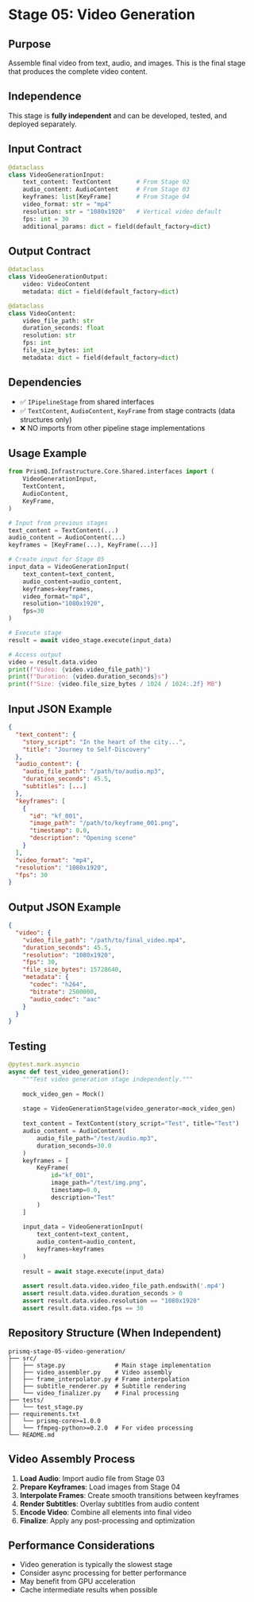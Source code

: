 # Stage 05: Video Generation

## Purpose

Assemble final video from text, audio, and images. This is the final stage that produces the complete video content.

## Independence

This stage is **fully independent** and can be developed, tested, and deployed separately.

## Input Contract

```python
@dataclass
class VideoGenerationInput:
    text_content: TextContent       # From Stage 02
    audio_content: AudioContent     # From Stage 03
    keyframes: list[KeyFrame]       # From Stage 04
    video_format: str = "mp4"
    resolution: str = "1080x1920"   # Vertical video default
    fps: int = 30
    additional_params: dict = field(default_factory=dict)
```

## Output Contract

```python
@dataclass
class VideoGenerationOutput:
    video: VideoContent
    metadata: dict = field(default_factory=dict)

@dataclass
class VideoContent:
    video_file_path: str
    duration_seconds: float
    resolution: str
    fps: int
    file_size_bytes: int
    metadata: dict = field(default_factory=dict)
```

## Dependencies

- ✅ `IPipelineStage` from shared interfaces
- ✅ `TextContent`, `AudioContent`, `KeyFrame` from stage contracts (data structures only)
- ❌ NO imports from other pipeline stage implementations

## Usage Example

```python
from PrismQ.Infrastructure.Core.Shared.interfaces import (
    VideoGenerationInput,
    TextContent,
    AudioContent,
    KeyFrame,
)

# Input from previous stages
text_content = TextContent(...)
audio_content = AudioContent(...)
keyframes = [KeyFrame(...), KeyFrame(...)]

# Create input for Stage 05
input_data = VideoGenerationInput(
    text_content=text_content,
    audio_content=audio_content,
    keyframes=keyframes,
    video_format="mp4",
    resolution="1080x1920",
    fps=30
)

# Execute stage
result = await video_stage.execute(input_data)

# Access output
video = result.data.video
print(f"Video: {video.video_file_path}")
print(f"Duration: {video.duration_seconds}s")
print(f"Size: {video.file_size_bytes / 1024 / 1024:.2f} MB")
```

## Input JSON Example

```json
{
  "text_content": {
    "story_script": "In the heart of the city...",
    "title": "Journey to Self-Discovery"
  },
  "audio_content": {
    "audio_file_path": "/path/to/audio.mp3",
    "duration_seconds": 45.5,
    "subtitles": [...]
  },
  "keyframes": [
    {
      "id": "kf_001",
      "image_path": "/path/to/keyframe_001.png",
      "timestamp": 0.0,
      "description": "Opening scene"
    }
  ],
  "video_format": "mp4",
  "resolution": "1080x1920",
  "fps": 30
}
```

## Output JSON Example

```json
{
  "video": {
    "video_file_path": "/path/to/final_video.mp4",
    "duration_seconds": 45.5,
    "resolution": "1080x1920",
    "fps": 30,
    "file_size_bytes": 15728640,
    "metadata": {
      "codec": "h264",
      "bitrate": 2500000,
      "audio_codec": "aac"
    }
  }
}
```

## Testing

```python
@pytest.mark.asyncio
async def test_video_generation():
    """Test video generation stage independently."""
    
    mock_video_gen = Mock()
    
    stage = VideoGenerationStage(video_generator=mock_video_gen)
    
    text_content = TextContent(story_script="Test", title="Test")
    audio_content = AudioContent(
        audio_file_path="/test/audio.mp3",
        duration_seconds=30.0
    )
    keyframes = [
        KeyFrame(
            id="kf_001",
            image_path="/test/img.png",
            timestamp=0.0,
            description="Test"
        )
    ]
    
    input_data = VideoGenerationInput(
        text_content=text_content,
        audio_content=audio_content,
        keyframes=keyframes
    )
    
    result = await stage.execute(input_data)
    
    assert result.data.video.video_file_path.endswith('.mp4')
    assert result.data.video.duration_seconds > 0
    assert result.data.video.resolution == "1080x1920"
    assert result.data.video.fps == 30
```

## Repository Structure (When Independent)

```
prismq-stage-05-video-generation/
├── src/
│   ├── stage.py              # Main stage implementation
│   ├── video_assembler.py    # Video assembly
│   ├── frame_interpolator.py # Frame interpolation
│   ├── subtitle_renderer.py  # Subtitle rendering
│   └── video_finalizer.py    # Final processing
├── tests/
│   └── test_stage.py
├── requirements.txt
│   └── prismq-core>=1.0.0
│   └── ffmpeg-python>=0.2.0  # For video processing
└── README.md
```

## Video Assembly Process

1. **Load Audio**: Import audio file from Stage 03
2. **Prepare Keyframes**: Load images from Stage 04
3. **Interpolate Frames**: Create smooth transitions between keyframes
4. **Render Subtitles**: Overlay subtitles from audio content
5. **Encode Video**: Combine all elements into final video
6. **Finalize**: Apply any post-processing and optimization

## Performance Considerations

- Video generation is typically the slowest stage
- Consider async processing for better performance
- May benefit from GPU acceleration
- Cache intermediate results when possible
